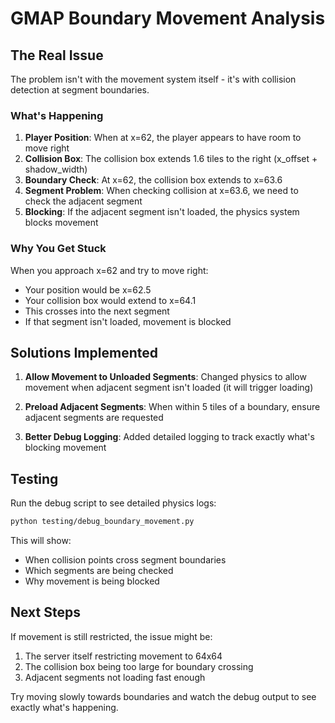 # GMAP Boundary Movement Analysis

## The Real Issue

The problem isn't with the movement system itself - it's with collision detection at segment boundaries.

### What's Happening

1. **Player Position**: When at x=62, the player appears to have room to move right
2. **Collision Box**: The collision box extends 1.6 tiles to the right (x_offset + shadow_width)
3. **Boundary Check**: At x=62, the collision box extends to x=63.6
4. **Segment Problem**: When checking collision at x=63.6, we need to check the adjacent segment
5. **Blocking**: If the adjacent segment isn't loaded, the physics system blocks movement

### Why You Get Stuck

When you approach x=62 and try to move right:
- Your position would be x=62.5
- Your collision box would extend to x=64.1
- This crosses into the next segment
- If that segment isn't loaded, movement is blocked

## Solutions Implemented

1. **Allow Movement to Unloaded Segments**: Changed physics to allow movement when adjacent segment isn't loaded (it will trigger loading)

2. **Preload Adjacent Segments**: When within 5 tiles of a boundary, ensure adjacent segments are requested

3. **Better Debug Logging**: Added detailed logging to track exactly what's blocking movement

## Testing

Run the debug script to see detailed physics logs:
```bash
python testing/debug_boundary_movement.py
```

This will show:
- When collision points cross segment boundaries
- Which segments are being checked
- Why movement is being blocked

## Next Steps

If movement is still restricted, the issue might be:
1. The server itself restricting movement to 64x64
2. The collision box being too large for boundary crossing
3. Adjacent segments not loading fast enough

Try moving slowly towards boundaries and watch the debug output to see exactly what's happening.